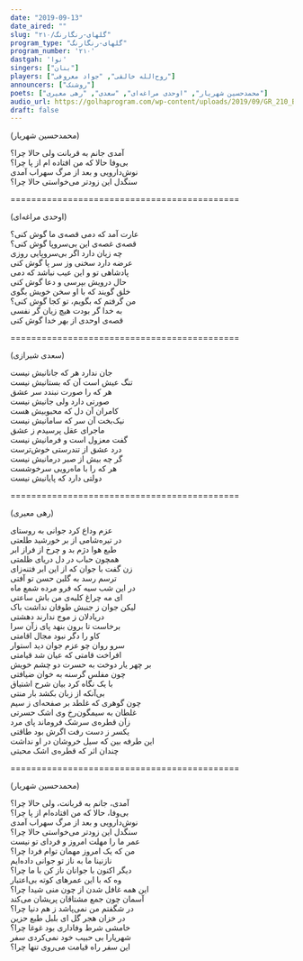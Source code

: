 ```yaml
---
date: "2019-09-13"
date_aired: ""
slug: "گلهای-رنگارنگ/۲۱۰"
program_type: "گلهای-رنگارنگ"
program_number: '۲۱۰'
dastgah: 'نوا'
singers: ["بنان"]
players: ["روح‌الله خالقی", "جواد معروفی"]
announcers: ["روشنک"]
poets: ["محمدحسین شهریار", "اوحدی مراغه‌ای", "سعدی", "رهی معیری"]
audio_url: https://golhaprogram.com/wp-content/uploads/2019/09/GR_210_Banan.mp3
draft: false
--- 
```


(محمدحسین شهریار)  

آمدی جانم به قربانت ولی حالا چرا؟  
بی‌وفا حالا كه من افتاده ام از پا چرا؟  
نوش‌دارویی و بعد از مرگ سهراب آمدی  
سنگدل این زودتر می‌خواستی حالا چرا؟  

============================================  

(اوحدی مراغه‌ای)  

عارت آمد كه دمی قصه‌ی ما گوش كنی؟  
قصه‌ی غصه‌ی این بی‌سروپا گوش كنی؟  
چه زیان دارد اگر بی‌سروپایی روزی  
عرضه دارد سخنی وز سر پا گوش كنی  
پادشاهی تو و این عیب نباشد كه دمی  
حال درویش بپرسی و دعا گوش كنی  
خلق گویند كه با او سخن خویش بگوی  
من گرفتم كه بگویم، تو كجا گوش كنی؟  
به خدا گر بودت هیچ زیان گر نفسی  
قصه‌ی اوحدی از بهر خدا گوش كنی  

============================================  

(سعدی شیرازی)  

جان ندارد هر که جانانیش نیست  
تنگ عیش است آن که بستانیش نیست  
هر که را صورت نبندد سر عشق  
صورتی دارد ولی جانیش نیست  
کامران آن دل که محبوبیش هست  
نیک‌بخت آن سر که سامانیش نیست  
ماجرای عقل پرسیدم ز عشق  
گفت معزول است و فرمانیش نیست  
درد عشق از تندرستی خوش‌ترست  
گر چه بیش از صبر درمانیش نیست  
هر که را با ماه‌رویی سرخوشست  
دولتی دارد که پایانیش نیست  

============================================  

(رهی معیری)  

عزم وداع کرد جوانی به روستای  
در تیر‌ه‌شامی از بر خورشید طلعتی  
طبع هوا دژم بد و چرخ از فراز ابر  
همچون حباب در دل دریای ظلمتی  
زن گفت با جوان که از این ابر فتنه‌زای  
ترسم رسد به گلبن حسن تو آفتی  
در این شب سیه که فرو مرده شمع ماه  
ای مه چراغ کلبه‌ی من باش ساعتی  
لیکن جوان ز جنبش طوفان نداشت باک  
دریادلان ز موج ندارند دهشتی  
برخاست تا برون بنهد پای زآن سرا  
کاو را دگر نبود مجال اقامتی  
سرو روان چو عزم جوان دید استوار  
افراخت قامتی که عیان شد قیامتی  
بر چهر یار دوخت به حسرت دو چشم خویش  
چون مفلس گرسنه به خوان ضیافتی  
با یک نگاه کرد بیان شرح اشتیاق  
بی‌آنکه از زبان بکشد بار منتی  
چون گوهری که غلطد بر صفحه‌ای ز سیم  
غلطان به سیمگون‌رخ وی اشک حسرتی  
زآن قطره‌ی سرشک فروماند پای مرد  
یکسر ز دست رفت اگرش بود طاقتی  
این طرفه بین که سیل خروشان در او نداشت  
چندان اثر که قطره‌ی اشک محبتی  

============================================  

(محمدحسین شهریار)  

آمدی، جانم به قربانت، ولی حالا چرا؟  
بی‌وفا، حالا که من افتاده‌ام از پا چرا؟  
نوش‌دارویی و بعد از مرگ سهراب آمدی  
سنگدل این زودتر می‌خواستی حالا چرا؟  
عمر ما را مهلت امروز و فردای تو نیست  
من که یک امروز مهمان توام فردا چرا؟  
نازنینا ما به ناز تو جوانی داده‌ایم  
دیگر اکنون با جوانان ناز کن با ما چرا؟  
وه که با این عمرهای کوته بی‌اعتبار  
این همه غافل شدن از چون منی شیدا چرا؟  
آسمان چون جمع مشتاقان پریشان می‌کند  
در شگفتم من نمی‌پاشد ز هم دنیا چرا؟  
در خزان هجر گل ای بلبل طبع حزین  
خامشی شرط وفاداری بود غوغا چرا؟  
شهریارا بی حبیب خود نمی‌کردی سفر  
این سفر راه قیامت می‌روی تنها چرا؟  
